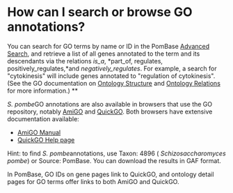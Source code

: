 # How can I search or browse GO annotations?
<!-- pombase_categories: Querying/Searching,Using Ontologies -->

You can search for GO terms by name or ID in the PomBase [Advanced Search](/spombe/query/builder), and retrieve a list of all genes
annotated to the term and its descendants via the relations *is\_a*,
*part\_of, regulates, positively\_regulates,*and
*negatively\_regulates*. For example, a search for "cytokinesis" will
include genes annotated to "regulation of cytokinesis". (See the GO
documentation on [Ontology Structure](http://geneontology.org/page/ontology-structure) and [Ontology Relations](http://geneontology.org/page/ontology-relations) for more
information.) **

*S. pombe*GO annotations are also available in browsers that use the GO
repository, notably [AmiGO](http://amigo.geneontology.org/) and
[QuickGO](http://www.ebi.ac.uk/QuickGO/). Both browsers have extensive
documentation available:

-   [AmiGO     Manual](http://wiki.geneontology.org/index.php/AmiGO_Manual:_Overview) 
-   [QuickGO Help page](http://www.ebi.ac.uk/QuickGO/help.html) 

Hint: to find *S. pombe*annotations, use Taxon: 4896 (
*Schizosaccharomyces pombe*) or Source: PomBase. You can download the
results in GAF format.

In PomBase, GO IDs on gene pages link to QuickGO, and ontology detail
pages for GO terms offer links to both AmiGO and QuickGO.

